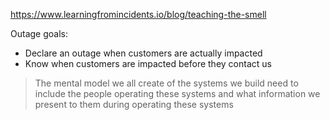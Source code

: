 https://www.learningfromincidents.io/blog/teaching-the-smell

Outage goals:
- Declare an outage when customers are actually impacted
- Know when customers are impacted before they contact us


> The mental model we all create of the systems we build need to include the people operating these systems and what information we present to them during operating these systems
